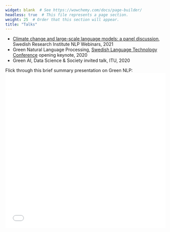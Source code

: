 ```yaml
---
widget: blank  # See https://wowchemy.com/docs/page-builder/
headless: true  # This file represents a page section.
weight: 25  # Order that this section will appear.
title: "Talks"
---
```


* [Climate change and large-scale language models: a panel discussion](https://sv-se.invajo.com/event/aiswedenrise/swedishnlpwebinarsclimatechangeandlargescalelanguagemodelsapaneldiscussion),  Swedish Research Institute NLP Webinars, 2021
* Green Natural Language Processing, [Swedish Language Technology Conference](https://spraakbanken.gu.se/en/sltc2020) opening keynote, 2020
* Green AI, Data Science & Society invited talk, ITU, 2020

Flick through this brief summary presentation on Green NLP:
<embed src="/media/green-nlp-short.pdf#view=fitH&toolbar=0&navpanes=1&scrollbar=1&statusbar=1" type="application/pdf" width="100%" height="485px" />
